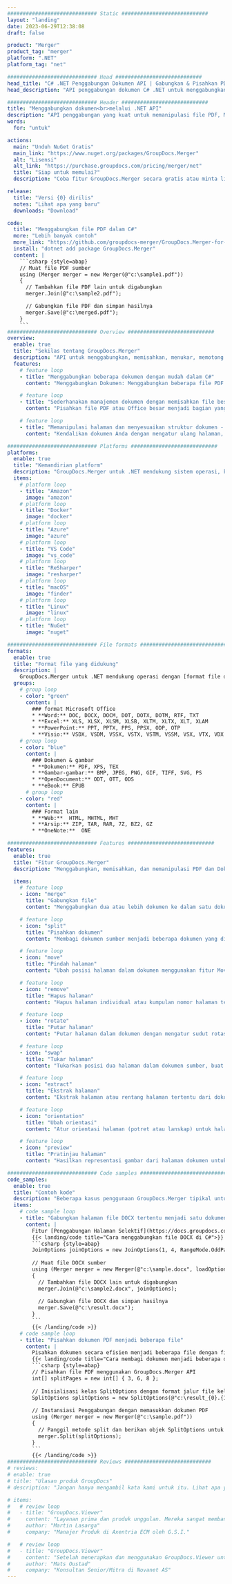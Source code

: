 ```yaml
---
############################# Static ############################
layout: "landing"
date: 2023-06-29T12:38:08
draft: false

product: "Merger"
product_tag: "merger"
platform: ".NET"
platform_tag: "net"

############################# Head ############################
head_title: "C# .NET Penggabungan Dokumen API | Gabungkan & Pisahkan PDF Word Excel EPUB"
head_description: "API penggabungan dokumen C# .NET untuk menggabungkan, memisahkan, menukar, atau menghapus halaman dokumen dari format PDF, Microsoft Word, Excel, presentasi, Visio, dan gambar."

############################# Header ############################
title: "Menggabungkan dokumen<br>melalui .NET API"
description: "API penggabungan yang kuat untuk memanipulasi file PDF, Microsoft Office, HTML, dan gambar."
words:
  for: "untuk"

actions:
  main: "Unduh NuGet Gratis"
  main_link: "https://www.nuget.org/packages/GroupDocs.Merger"
  alt: "Lisensi"
  alt_link: "https://purchase.groupdocs.com/pricing/merger/net"
  title: "Siap untuk memulai?"
  description: "Coba fitur GroupDocs.Merger secara gratis atau minta lisensi"

release:
  title: "Versi {0} dirilis"
  notes: "Lihat apa yang baru"
  downloads: "Download"

code:
  title: "Menggabungkan file PDF dalam C#"
  more: "Lebih banyak contoh"
  more_link: "https://github.com/groupdocs-merger/GroupDocs.Merger-for-.NET"
  install: "dotnet add package GroupDocs.Merger"
  content: |
    ```csharp {style=abap}   
    // Muat file PDF sumber
    using (Merger merger = new Merger(@"c:\sample1.pdf"))
    {
      // Tambahkan file PDF lain untuk digabungkan
      merger.Join(@"c:\sample2.pdf");

      // Gabungkan file PDF dan simpan hasilnya
      merger.Save(@"c:\merged.pdf");
    }
    ```
############################# Overview ############################
overview:
  enable: true
  title: "Sekilas tentang GroupDocs.Merger"
  description: "API untuk menggabungkan, memisahkan, menukar, memotong atau menghapus dokumen, slide, dan diagram dalam aplikasi .NET"
  features:
    # feature loop
    - title: "Menggabungkan beberapa dokumen dengan mudah dalam C#"
      content: "Menggabungkan Dokumen: Menggabungkan beberapa file PDF dan Office dengan mulus ke dalam satu dokumen, dengan dukungan untuk berbagai format. GroupDocs.Merger untuk .NET membuat penggabungan dokumen menjadi cepat dan tidak merepotkan."

    # feature loop
    - title: "Sederhanakan manajemen dokumen dengan memisahkan file besar"
      content: "Pisahkan file PDF atau Office besar menjadi bagian yang lebih kecil dan lebih mudah dikelola dengan mudah. GroupDocs.Merger untuk .NET memungkinkan Anda membagi dokumen berdasarkan halaman tertentu, rentang, atau bahkan mengekstrak halaman individual dengan mudah."

    # feature loop
    - title: "Memanipulasi halaman dan menyesuaikan struktur dokumen - menyusun ulang, menukar, atau menghapus"
      content: "Kendalikan dokumen Anda dengan mengatur ulang halaman, menghapus halaman yang tidak diinginkan, atau menambahkan halaman baru. GroupDocs.Merger untuk .NET memberdayakan Anda untuk memanipulasi struktur dokumen, memungkinkan Anda menyesuaikan dan menyesuaikan file Anda sesuai dengan kebutuhan spesifik Anda."

############################# Platforms ############################
platforms:
  enable: true
  title: "Kemandirian platform"
  description: "GroupDocs.Merger untuk .NET mendukung sistem operasi, kerangka kerja, dan manajer paket berikut"
  items:
    # platform loop
    - title: "Amazon"
      image: "amazon"
    # platform loop
    - title: "Docker"
      image: "docker"
    # platform loop
    - title: "Azure"
      image: "azure"
    # platform loop
    - title: "VS Code"
      image: "vs_code"
    # platform loop
    - title: "ReSharper"
      image: "resharper"
    # platform loop
    - title: "macOS"
      image: "finder"
    # platform loop
    - title: "Linux"
      image: "linux"
    # platform loop
    - title: "NuGet"
      image: "nuget"

############################# File formats ############################
formats:
  enable: true
  title: "Format file yang didukung"
  description: |
    GroupDocs.Merger untuk .NET mendukung operasi dengan [format file dokumen](https://docs.groupdocs.com/merger/net/supported-document-formats/) berikut.
  groups:
    # group loop
    - color: "green"
      content: |
        ### format Microsoft Office
        * **Word:** DOC, DOCX, DOCM, DOT, DOTX, DOTM, RTF, TXT
        * **Excel:** XLS, XLSX, XLSM, XLSB, XLTM, XLTX, XLT, XLAM
        * **PowerPoint:** PPT, PPTX, PPS, PPSX, ODP, OTP
        * **Visio:** VSDX, VSDM, VSSX, VSTX, VSTM, VSSM, VSX, VTX, VDX
    # group loop
    - color: "blue"
      content: |
        ### Dokumen & gambar
        * **Dokumen:** PDF, XPS, TEX
        * **Gambar-gambar:** BMP, JPEG, PNG, GIF, TIFF, SVG, PS
        * **OpenDocument:** ODT, OTT, ODS
        * **eBook:** EPUB
      # group loop
    - color: "red"
      content: |
        ### Format lain
        * **Web:**  HTML, MHTML, MHT
        * **Arsip:** ZIP, TAR, RAR, 7Z, BZ2, GZ
        * **OneNote:**  ONE

############################# Features ############################
features:
  enable: true
  title: "Fitur GroupDocs.Merger"
  description: "Menggabungkan, memisahkan, dan memanipulasi PDF dan Dokumen Office dengan mulus"

  items:
    # feature loop
    - icon: "merge"
      title: "Gabungkan file"
      content: "Menggabungkan dua atau lebih dokumen ke dalam satu dokumen, menggabungkan halaman atau rentang halaman tertentu dari beberapa dokumen sumber."

    # feature loop
    - icon: "split"
      title: "Pisahkan dokumen"
      content: "Membagi dokumen sumber menjadi beberapa dokumen yang dihasilkan menggunakan operasi pemisahan."

    # feature loop
    - icon: "move"
      title: "Pindah halaman"
      content: "Ubah posisi halaman dalam dokumen menggunakan fitur MovePage."

    # feature loop
    - icon: "remove"
      title: "Hapus halaman"
      content: "Hapus halaman individual atau kumpulan nomor halaman tertentu dari dokumen sumber."

    # feature loop
    - icon: "rotate"
      title: "Putar halaman"
      content: "Putar halaman dalam dokumen dengan mengatur sudut rotasi ke 90, 180, atau 270 derajat menggunakan operasi RotatePages."

    # feature loop
    - icon: "swap"
      title: "Tukar halaman"
      content: "Tukarkan posisi dua halaman dalam dokumen sumber, buat dokumen baru dengan posisi halaman yang ditukar."

    # feature loop
    - icon: "extract"
      title: "Ekstrak halaman"
      content: "Ekstrak halaman atau rentang halaman tertentu dari dokumen sumber, menghasilkan dokumen baru yang hanya berisi halaman yang dipilih."

    # feature loop
    - icon: "orientation"
      title: "Ubah orientasi"
      content: "Atur orientasi halaman (potret atau lanskap) untuk halaman tertentu atau semua halaman dokumen menggunakan operasi ChangeOrientation."

    # feature loop
    - icon: "preview"
      title: "Pratinjau halaman"
      content: "Hasilkan representasi gambar dari halaman dokumen untuk memahami konten dan struktur dengan lebih baik. Buat pratinjau dari semua atau hanya halaman tertentu."

############################# Code samples ############################
code_samples:
  enable: true
  title: "Contoh kode"
  description: "Beberapa kasus penggunaan GroupDocs.Merger tipikal untuk operasi .NET"
  items:
    # code sample loop
    - title: "Gabungkan halaman file DOCX tertentu menjadi satu dokumen"
      content: |
        Fitur [Penggabungan Halaman Selektif](https://docs.groupdocs.com/merger/net/merge-pages-from-various-documents/) memungkinkan Anda untuk mengekstrak dan menggabungkan hanya konten yang diinginkan dari setiap file. Berikut adalah contoh cara mencapai penggabungan halaman selektif menggunakan C#:
        {{< landing/code title="Cara menggabungkan file DOCX di C#">}}
        ```csharp {style=abap}   
        JoinOptions joinOptions = new JoinOptions(1, 4, RangeMode.OddPages);
        
        // Muat file DOCX sumber
        using (Merger merger = new Merger(@"c:\sample.docx", loadOptions))
        {
          // Tambahkan file DOCX lain untuk digabungkan
          merger.Join(@"c:\sample2.docx", joinOptions);
          
          // Gabungkan file DOCX dan simpan hasilnya
          merger.Save(@"c:\result.docx");
        }
        ```
        {{< /landing/code >}}
    # code sample loop
    - title: "Pisahkan dokumen PDF menjadi beberapa file"
      content: |
        Pisahkan dokumen secara efisien menjadi beberapa file dengan fitur [Split Document](https://docs.groupdocs.com/merger/net/split-document/) yang menyederhanakan proses pengelolaan dan ekstraksi bagian atau halaman tertentu dari dokumen berukuran besar. Ini memungkinkan Anda membagi dokumen menjadi bagian-bagian yang lebih kecil berdasarkan berbagai kriteria - berdasarkan rentang halaman, halaman awal/akhir, nomor halaman ganjil/genap, dll.
        {{< landing/code title="Cara membagi dokumen menjadi beberapa dokumen multi halaman">}}
        ```csharp {style=abap}   
        // Pisahkan file PDF menggunakan GroupDocs.Merger API
        int[] splitPages = new int[] { 3, 6, 8 };
        
        // Inisialisasi kelas SplitOptions dengan format jalur file keluaran
        SplitOptions splitOptions = new SplitOptions(@"c:\result_{0}.{1}", splitPages, SplitMode.Interval);
        
        // Instansiasi Penggabungan dengan memasukkan dokumen PDF
        using (Merger merger = new Merger(@"c:\sample.pdf"))
        {
          // Panggil metode split dan berikan objek SplitOptions untuk menyimpan dokumen yang dihasilkan
          merger.Split(splitOptions);
        }  
        ```
        {{< /landing/code >}}
############################# Reviews ############################
# reviews:
# enable: true
# title: "Ulasan produk GroupDocs"
# description: "Jangan hanya mengambil kata kami untuk itu. Lihat apa yang dikatakan pengembang lain tentang API kami"

# items:
#   # review loop
#   - title: "GroupDocs.Viewer"
#     content: "Layanan prima dan produk unggulan. Mereka sangat membantu dan responsif selama GroupDocs.Viewer untuk proses implementasi .NET, tidak dapat merekomendasikan mereka dengan cukup tinggi."
#     author: "Martin Lasarga"
#     company: "Manajer Produk di Axentria ECM oleh G.S.I."

#   # review loop
#   - title: "GroupDocs.Viewer"
#     content: "Setelah menerapkan dan menggunakan GroupDocs.Viewer untuk .NET dalam proyek ini tampaknya bekerja dengan sangat baik. Saya telah menguji dengan banyak dokumen dan sejauh ini bagus. Semua yang saya lemparkan membuatnya bagus dan terlihat sebagus di penampil PDF atau MS Word."
#     author: "Mats Oustad"
#     company: "Konsultan Senior/Mitra di Novanet AS"
---
```

